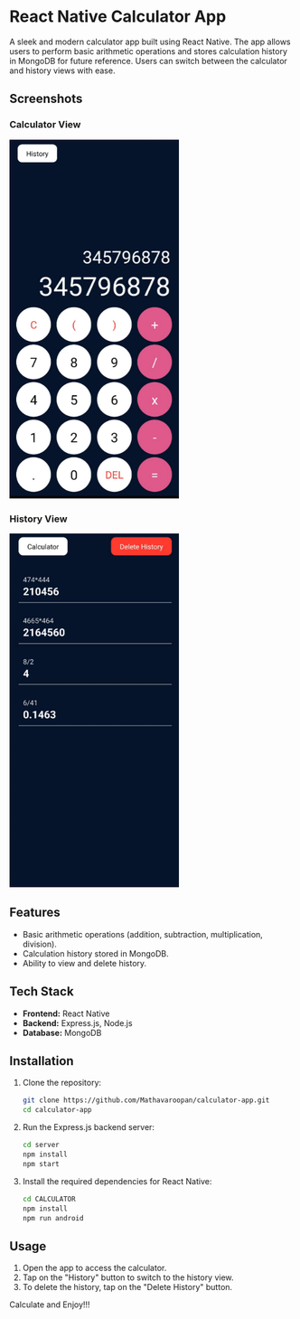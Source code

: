 # React Native Calculator App

A sleek and modern calculator app built using React Native. The app allows users to perform basic arithmetic operations and stores calculation history in MongoDB for future reference. Users can switch between the calculator and history views with ease.

## Screenshots

### Calculator View
<img src="./CALCULATOR/assets/cal-1.png" width="300">

### History View
<img src="./CALCULATOR/assets/cal-2.png" width="300">

## Features
- Basic arithmetic operations (addition, subtraction, multiplication, division).
- Calculation history stored in MongoDB.
- Ability to view and delete history.

## Tech Stack
- **Frontend:** React Native
- **Backend:** Express.js, Node.js
- **Database:** MongoDB

## Installation

1. Clone the repository:
   ```bash
   git clone https://github.com/Mathavaroopan/calculator-app.git
   cd calculator-app
   ```

2. Run the Express.js backend server:
   ```bash
   cd server
   npm install
   npm start
   ```

3. Install the required dependencies for React Native:
   ```bash
   cd CALCULATOR
   npm install
   npm run android
   ```

## Usage

1. Open the app to access the calculator.
2. Tap on the "History" button to switch to the history view.
3. To delete the history, tap on the "Delete History" button.

Calculate and Enjoy!!!
